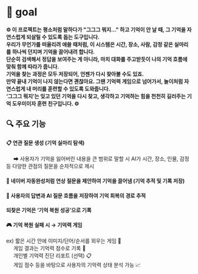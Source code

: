 # 🎯 goal 
#### ⚙️ 이 프로젝트는 평소처럼 말하다가 "그그그 뭐지…" 하고 기억이 안 날 때, 그 기억을 자연스럽게 되살릴 수 있도록 돕는 도구입니다. <br>우리가 무언가를 떠올리려 애쓸 때처럼, 이 시스템은 시간, 장소, 사람, 감정 같은 실마리를 하나씩 던지며 기억을 끌어내려 합니다.<br> 단순히 검색해서 정답을 보여주는 게 아니라, 마치 대화를 주고받듯이 나의 기억 흐름에 맞춰 함께 따라가 줍니다.<br> 기억을 찾는 과정은 모두 저장되어, 언젠가 다시 찾아볼 수도 있죠.<br> 만약 끝내 기억이 나지 않는다면 괜찮아요. 그땐 기억력 게임으로 넘어가서, 놀이처럼 자연스럽게 내 머리를 훈련할 수 있도록 도와줍니다.<br> ‘그그그 뭐지’는 잊고 있던 기억을 다시 찾고, 생각하고 기억하는 힘을 천천히 길러주는 기억 도우미이자 훈련 친구입니다. ⚙️  <br>

## 🔍 주요 기능

#### 📋 연관 질문 생성 (기억 실마리 탐색) <br>
  &nbsp;&nbsp;&nbsp;&nbsp;&nbsp;➡ 사용자가 기억을 잃어버린 내용을 큰 범위로 말할 시 AI가 시간, 장소, 인물, 감정 등 다양한 관점의 질문을 순차적으로 제시
#### 🧠 네이버 자동완성처럼 연상 질문을 제안하여 기억을 끌어냄 (기억 추적 및 기록 저장) 
#### 🧭 사용자의 답변과 AI 질문 흐름을 저장하여 기억 회복의 경로 추적 
#### 되찾은 기억은 ‘기억 복원 성공’으로 기록
#### 🎮 기억 복원 실패 시 → 기억력 게임 
ex) 짧은 시간 안에 이미지/단어/순서를 외우는 게임 🔢<br>
 &nbsp;&nbsp;&nbsp; &nbsp;게임 결과는 기억력 점수로 기록 💯<br>
 &nbsp;&nbsp;&nbsp; &nbsp;개인별 기억력 진단 리포트 (선택) 📋<br>
 &nbsp;&nbsp;&nbsp; &nbsp;게임 점수 등을 바탕으로 사용자의 기억력 상태 분석 가능 📈<br>
